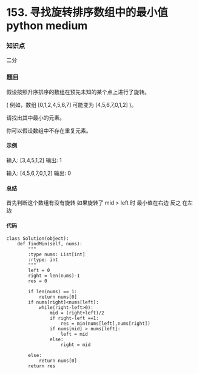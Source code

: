 # 153. 寻找旋转排序数组中的最小值 python medium

### 知识点

二分

### 题目

假设按照升序排序的数组在预先未知的某个点上进行了旋转。

( 例如，数组 [0,1,2,4,5,6,7] 可能变为 [4,5,6,7,0,1,2] )。

请找出其中最小的元素。

你可以假设数组中不存在重复元素。

#### 示例 

输入: [3,4,5,1,2]
输出: 1

输入: [4,5,6,7,0,1,2]
输出: 0

#### 总结
首先判断这个数组有没有旋转
如果旋转了 mid > left 时 最小值在右边  反之 在左边

#### 代码
```
class Solution(object):
    def findMin(self, nums):
        """
        :type nums: List[int]
        :rtype: int
        """
        left = 0
        right = len(nums)-1
        res = 0
        
        if len(nums) == 1:
            return nums[0]
        if nums[right]<nums[left]:
            while(right-left>0):
                mid = (right+left)/2
                if right-left ==1:
                    res = min(nums[left],nums[right])
                if nums[mid] > nums[left]:
                    left = mid
                else:
                    right = mid
                
        else:
            return nums[0]
        return res
        
```
